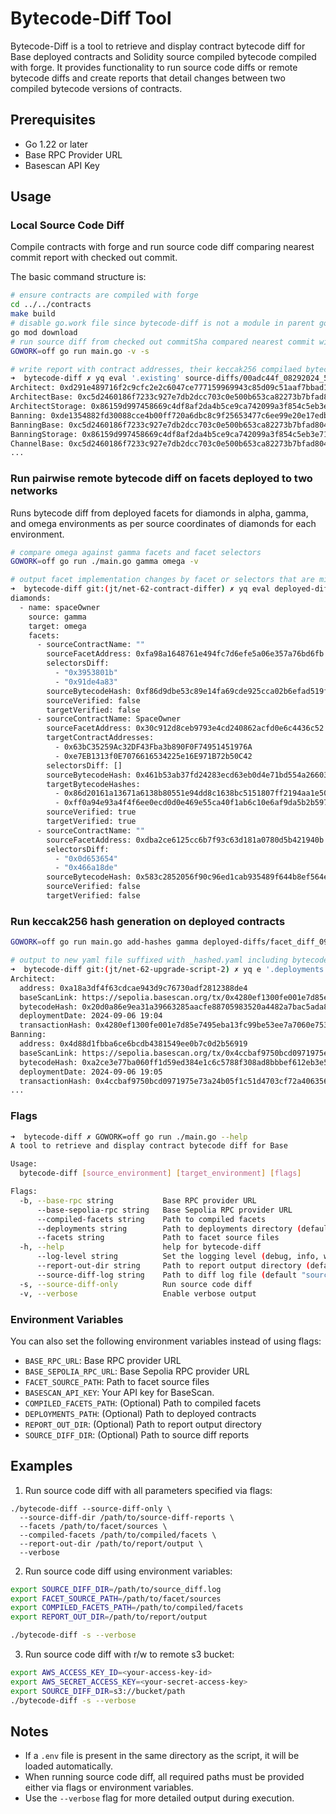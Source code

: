# Bytecode-Diff Tool

Bytecode-Diff is a tool to retrieve and display contract bytecode diff for Base deployed contracts and Solidity source compiled bytecode compiled with forge. It provides functionality to run source code diffs or remote bytecode diffs and create reports that detail changes between two compiled bytecode versions of contracts.

## Prerequisites

- Go 1.22 or later
- Base RPC Provider URL
- Basescan API Key

## Usage

### Local Source Code Diff

Compile contracts with forge and run source code diff comparing nearest commit report with checked out commit.

The basic command structure is:

```bash
# ensure contracts are compiled with forge
cd ../../contracts
make build
# disable go.work file since bytecode-diff is not a module in parent go workspace
go mod download
# run source diff from checked out commitSha compared nearest commit with a source diff report in SOURCE_DIFF_DIR
GOWORK=off go run main.go -v -s

# write report with contract addresses, their keccak256 compilaed bytecode hash under two keys, existing and updated.
➜  bytecode-diff ✗ yq eval '.existing' source-diffs/00adc44f_08292024_5.yaml
Architect: 0xd291e489716f2c9cfc2e2c6047ce777159969943c85d09c51aaf7bbad10f7c13
ArchitectBase: 0xc5d2460186f7233c927e7db2dcc703c0e500b653ca82273b7bfad8045d85a470
ArchitectStorage: 0x86159d997458669c4df8af2da4b5ce9ca742099a3f854c5eb3e718e16a74e4da
Banning: 0xde1354882fd30088cce4b00ff720a6dbc8c9f25653477c6ee99e20e17edb6068
BanningBase: 0xc5d2460186f7233c927e7db2dcc703c0e500b653ca82273b7bfad8045d85a470
BanningStorage: 0x86159d997458669c4df8af2da4b5ce9ca742099a3f854c5eb3e718e16a74e4da
ChannelBase: 0xc5d2460186f7233c927e7db2dcc703c0e500b653ca82273b7bfad8045d85a470
...
```

### Run pairwise remote bytecode diff on facets deployed to two networks

Runs bytecode diff from deployed facets for diamonds in alpha, gamma, and omega environments as per source coordinates of diamonds for each environment.

```bash
# compare omega against gamma facets and facet selectors
GOWORK=off go run ./main.go gamma omega -v

# output facet implementation changes by facet or selectors that are missing from omega
➜  bytecode-diff git:(jt/net-62-contract-differ) ✗ yq eval deployed-diffs/facet_diff_090324_18.yaml
diamonds:
  - name: spaceOwner
    source: gamma
    target: omega
    facets:
      - sourceContractName: ""
        sourceFacetAddress: 0xfa98a1648761e494fc7d6efe5a06e357a76bd6fb
        selectorsDiff:
          - "0x3953801b"
          - "0x91de4a83"
        sourceBytecodeHash: 0xf86d9dbe53c89e14fa69cde925cca02b6efad519fe172f7b04d9515d7700a59b
        sourceVerified: false
        targetVerified: false
      - sourceContractName: SpaceOwner
        sourceFacetAddress: 0x30c912d8ceb9793e4cd240862acfd0e6c4436c52
        targetContractAddresses:
          - 0x63bC35259Ac32DF43Fba3b890F0F74951451976A
          - 0xe7EB1313f0E7076616534225e16E971B72b50C42
        selectorsDiff: []
        sourceBytecodeHash: 0x461b53ab37fd24283ecd63eb0d4e71bd554a266036c73caf6d2ac39c435e7732
        targetBytecodeHashes:
          - 0x86d20161a13671a6138b80551e94dd8c1638bc5151807ff2194aa1e50cdb3cac
          - 0xff0a94e93a4f4f6ee0ecd0d0e469e55ca40f1ab6c10e6af9da5b2b597f32b178
        sourceVerified: true
        targetVerified: true
      - sourceContractName: ""
        sourceFacetAddress: 0xdba2ce6125cc6b7f93c63d181a0780d5b421940b
        selectorsDiff:
          - "0x0d653654"
          - "0x466a18de"
        sourceBytecodeHash: 0x583c2852056f90c96ed1cab935489f644b8ef564e0a7f11564925d07cf3bc593
        sourceVerified: false
        targetVerified: false

```

### Run keccak256 hash generation on deployed contracts

```bash
GOWORK=off go run main.go add-hashes gamma deployed-diffs/facet_diff_090624_1.yaml

# output to new yaml file suffixed with _hashed.yaml including bytecodeHash for each contract in deployments section
➜  bytecode-diff git:(jt/net-62-upgrade-script-2) ✗ yq e '.deployments' deployed-diffs/facet_diff_090624_1_hashed.yaml
Architect:
  address: 0xa18a3df4f63cdcae943d9c76730adf2812388de4
  baseScanLink: https://sepolia.basescan.org/tx/0x4280ef1300fe001e7d85e7495eba13fc99be53ee7a7060e753d466f8bebf1622
  bytecodeHash: 0x20d0a86e9ea31a39663285aacfe88705983520a4482a7bac5ada891c9adfe090
  deploymentDate: 2024-09-06 19:04
  transactionHash: 0x4280ef1300fe001e7d85e7495eba13fc99be53ee7a7060e753d466f8bebf1622
Banning:
  address: 0x4d88d1fbba6ce6bcdb4381549ee0b7c0d2b56919
  baseScanLink: https://sepolia.basescan.org/tx/0x4ccbaf9750bcd0971975e73a24b05f1c51d4703cf72a406356c79eb54de9c33c
  bytecodeHash: 0xa2ce3e77ba060ff1d59ed384e1c6c5788f308ad8bbbef612eb3e5de4e1d79de8
  deploymentDate: 2024-09-06 19:05
  transactionHash: 0x4ccbaf9750bcd0971975e73a24b05f1c51d4703cf72a406356c79eb54de9c33c
...
```

### Flags

```bash
➜  bytecode-diff ✗ GOWORK=off go run ./main.go --help
A tool to retrieve and display contract bytecode diff for Base

Usage:
  bytecode-diff [source_environment] [target_environment] [flags]

Flags:
  -b, --base-rpc string           Base RPC provider URL
      --base-sepolia-rpc string   Base Sepolia RPC provider URL
      --compiled-facets string    Path to compiled facets
      --deployments string        Path to deployments directory (default "../../contracts/deployments")
      --facets string             Path to facet source files
  -h, --help                      help for bytecode-diff
      --log-level string          Set the logging level (debug, info, warn, error) (default "info")
      --report-out-dir string     Path to report output directory (default "deployed-diffs")
      --source-diff-log string    Path to diff log file (default "source-diffs")
  -s, --source-diff-only          Run source code diff
  -v, --verbose                   Enable verbose output
```

### Environment Variables

You can also set the following environment variables instead of using flags:

- `BASE_RPC_URL`: Base RPC provider URL
- `BASE_SEPOLIA_RPC_URL`: Base Sepolia RPC provider URL
- `FACET_SOURCE_PATH`: Path to facet source files
- `BASESCAN_API_KEY`: Your API key for BaseScan.
- `COMPILED_FACETS_PATH`: (Optional) Path to compiled facets
- `DEPLOYMENTS_PATH`: (Optional) Path to deployed contracts
- `REPORT_OUT_DIR`: (Optional) Path to report output directory
- `SOURCE_DIFF_DIR`: (Optional) Path to source diff reports

## Examples

1. Run source code diff with all parameters specified via flags:

```
./bytecode-diff --source-diff-only \
  --source-diff-dir /path/to/source-diff-reports \
  --facets /path/to/facet/sources \
  --compiled-facets /path/to/compiled/facets \
  --report-out-dir /path/to/report/output \
  --verbose
```

2. Run source code diff using environment variables:

```bash
export SOURCE_DIFF_DIR=/path/to/source_diff.log
export FACET_SOURCE_PATH=/path/to/facet/sources
export COMPILED_FACETS_PATH=/path/to/compiled/facets
export REPORT_OUT_DIR=/path/to/report/output

./bytecode-diff -s --verbose
```

3. Run source code diff with r/w to remote s3 bucket:

```bash
export AWS_ACCESS_KEY_ID=<your-access-key-id>
export AWS_SECRET_ACCESS_KEY=<your-secret-access-key>
export SOURCE_DIFF_DIR=s3://bucket/path
./bytecode-diff -s --verbose
```

## Notes

- If a `.env` file is present in the same directory as the script, it will be loaded automatically.
- When running source code diff, all required paths must be provided either via flags or environment variables.
- Use the `--verbose` flag for more detailed output during execution.
